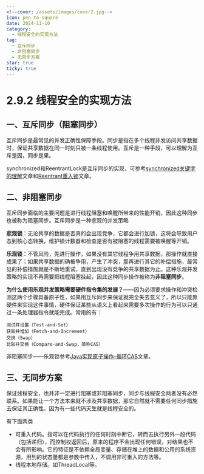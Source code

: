 ```yaml
---
<!--cover: /assets/images/cover2.jpg-->
icon: pen-to-square
date: 2024-11-10
category:
  - 线程安全的实现方法
tag:
  - 互斥同步
  - 非阻塞同步
  - 无同步方案
star: true
ticky: true
---
```

# 2.9.2 线程安全的实现方法

## 一、互斥同步（阻塞同步）

互斥同步是最常见的并发正确性保障手段。同步是指在多个线程并发访问共享数据时，保证共享数据在同一时刻只被一条线程使用。互斥是一种手段，可以理解为互斥是因，同步是果。

synchronized和ReentrantLock是互斥同步的实现，可参考[synchronized关键字的理解](https://ranqingisfine.github.io/myBlog/%E4%B8%80%E3%80%81Java%E5%9F%BA%E7%A1%80/1.2%20%E5%85%B3%E9%94%AE%E5%AD%97/1.2.2%20synchronized%E5%85%B3%E9%94%AE%E5%AD%97.html)文章和[Reentrant重入锁](https://ranqingisfine.github.io/myBlog/%E5%9B%9B%E3%80%81%E5%B9%B6%E5%8F%91%E7%BC%96%E7%A8%8B/4.5%20Java%E4%B8%AD%E7%9A%84%E9%94%81/4.5.3%20ReentrantLock%E9%87%8D%E5%85%A5%E9%94%81.html)文章。

## 二、非阻塞同步

互斥同步面临的主要问题是进行线程阻塞和唤醒所带来的性能开销，因此这种同步也被称为阻塞同步。互斥同步是一种悲观的并发策略

**悲观锁**：无论共享的数据是否真的会出现竞争，它都会进行加锁，这将会导致用户态到核心态转换，维护锁计数器和检查是否有被阻塞的线程需要被唤醒等开销。

**乐观锁**：不管风险，先进行操作，如果没有其它线程争用共享数据，那操作就直接成果了；如果共享数据的确被争用，产生了冲突，那再进行其它的补偿措施，最常见的补偿措施就是不断地重试，直到出现没有竞争的共享数据为止。这种乐观并发策略的实现不再需要把线程阻塞挂起，因此这种同步操作被称为**非阻塞同步**。

**为什么使用乐观并发策略需要硬件指令集的发展？**——因为必须要求操作和冲突检测这两个步骤具备原子性，如果用互斥同步来保证就完全失去意义了，所以只能靠硬件来实现这件事情，硬件保证某些从语义上看起来需要多次操作的行为可以只通过一条处理器指令就能完成。常用的有：

```
测试并设置（Test-and-Set）
获取并增加（Fetch-and-Increment）
交换（Swap）
比较并交换（Compare-and-Swap，简称CAS）
```

非阻塞同步——乐观锁参考[Java实现原子操作-循环CAS](https://ranqingisfine.github.io/myBlog/%E5%9B%9B%E3%80%81%E5%B9%B6%E5%8F%91%E7%BC%96%E7%A8%8B/4.2%20Java%E5%B9%B6%E5%8F%91%E6%9C%BA%E5%88%B6%E7%9A%84%E5%BA%95%E5%B1%82%E5%AE%9E%E7%8E%B0%E5%8E%9F%E7%90%86/4.2.3%20Java%E5%AE%9E%E7%8E%B0%E5%8E%9F%E5%AD%90%E6%93%8D%E4%BD%9C-%E5%BE%AA%E7%8E%AFCAS.html)文章。

## 三、无同步方案

保证线程安全，也并非一定进行阻塞或非阻塞同步，同步与线程安全两者没有必然联系。如果能让一个方法本来就不涉及共享数据，那它自然就不需要任何同步措施去保证其正确性。因为有一些代码天生就是线程安全的。

有下面两类

- 可重入代码。指可以在代码执行的任何时刻中断它，转而去执行另外一段代码（包括递归），而控制权返回后，原来的程序不会出现任何错误，对结果也不会有所影响。它的特征是不依赖全局变量、存储在堆上的数据和公用的系统资源，用到的状态量都是参数中传入，不调用非可重入的方法等。
- 线程本地存储。如ThreadLocal等。
